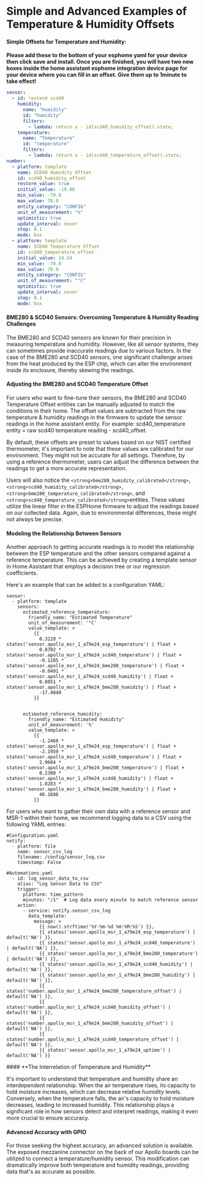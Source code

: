 # Simple and Advanced Examples of Temperature & Humidity Offsets

#### **Simple Offsets for Temperature and Humidity:**

**Please add these to the bottom of your esphome yaml for your device then click save and install. Once you are finished, you will have two new boxes inside the home assistant esphome integration device page for your device where you can fill in an offset. Give them up to 1minute to take effect!**

```yaml
sensor:
  - id: !extend scd40
    humidity:
      name: "Humidity"
      id: "humidity"
      filters:
        - lambda: return x - id(scd40_humidity_offset).state;
    temperature:
      name: "Temperature"
      id: "temperature"
      filters:
        - lambda: return x - id(scd40_temperature_offset).state;
number:
  - platform: template
    name: SCD40 Humidity Offset
    id: scd40_humidity_offset
    restore_value: true
    initial_value: -18.86
    min_value: -70.0
    max_value: 70.0
    entity_category: "CONFIG"
    unit_of_measurement: "%"
    optimistic: true
    update_interval: never
    step: 0.1
    mode: box
  - platform: template
    name: SCD40 Temperature Offset
    id: scd40_temperature_offset
    initial_value: 14.54
    min_value: -70.0
    max_value: 70.0
    entity_category: "CONFIG"
    unit_of_measurement: "°C"
    optimistic: true
    update_interval: never
    step: 0.1
    mode: box
```

#### **BME280 &amp; SCD40 Sensors: Overcoming Temperature &amp; Humidity Reading Challenges**

The BME280 and SCD40 sensors are known for their precision in measuring temperature and humidity. However, like all sensor systems, they can sometimes provide inaccurate readings due to various factors. In the case of the BME280 and SCD40 sensors, one significant challenge arises from the heat produced by the ESP chip, which can alter the environment inside its enclosure, thereby skewing the readings.

#### **Adjusting the BME280 and SCD40 Temperature Offset**

For users who want to fine-tune their sensors, the BME280 and SCD40 Temperature Offset entities can be manually adjusted to match the conditions in their home. The offset values are subtracted from the raw temperature &amp; humidity readings in the firmware to update the sensor readings in the home assistant entity. For example: scd40\_temperature entity = raw scd40 temperature reading - scd40\_offset.   
  
By default, these offsets are preset to values based on our NIST certified thermometer, it's important to note that these values are calibrated for our environment. They might not be accurate for all settings. Therefore, by using a reference thermometer, users can adjust the difference between the readings to get a more accurate representation.   
  
Users will also notice the `<strong>bme280_humidity_calibrated</strong>`, `<strong>scd40_humidity_calibrated</strong>`, `<strong>bme280_temperature_calibrated</strong>`, and `<strong>scd40_temperature_calibrated</strong>`entities. These values utilize the linear filter in the ESPHome firmware to adjust the readings based on our collected data. Again, due to environmental differences, these might not always be precise.

#### **Modeling the Relationship Between Sensors**

Another approach to getting accurate readings is to model the relationship between the ESP temperature and the other sensors compared against a reference temperature. This can be achieved by creating a template sensor in Home Assistant that employs a decision tree or our regression coefficients.

Here's an example that can be added to a configuration YAML:

```plaintext
sensor:
  - platform: template
    sensors:
      estimated_reference_temperature:
        friendly_name: "Estimated Temperature"
        unit_of_measurement: '°C'
        value_template: >
          {{
            0.3228 * states('sensor.apollo_msr_1_a79e24_esp_temperature') | float +
            0.8702 * states('sensor.apollo_msr_1_a79e24_scd40_temperature') | float +
            -0.1285 * states('sensor.apollo_msr_1_a79e24_bme280_temperature') | float +
            -0.0491 * states('sensor.apollo_msr_1_a79e24_scd40_humidity') | float +
            0.0851 * states('sensor.apollo_msr_1_a79e24_bme280_humidity') | float +
            -17.4840
          }}


      estimated_reference_humidity:
        friendly_name: "Estimated Humidity"
        unit_of_measurement: '%'
        value_template: >
          {{
            -1.2468 * states('sensor.apollo_msr_1_a79e24_esp_temperature') | float +
            -2.1959 * states('sensor.apollo_msr_1_a79e24_scd40_temperature') | float +
            2.9604 * states('sensor.apollo_msr_1_a79e24_bme280_temperature') | float +
            0.2380 * states('sensor.apollo_msr_1_a79e24_scd40_humidity') | float +
            1.8283 * states('sensor.apollo_msr_1_a79e24_bme280_humidity') | float +
            40.1686
          }}
```

<div class="code-toolbar" id="bkmrk-copy"><div class="toolbar">  
</div></div>For users who want to gather their own data with a reference sensor and MSR-1 within their home, we recommend logging data to a CSV using the following YAML entries:

```plaintext
#Configuration.yaml
notify:
  - platform: file
    name: sensor_csv_log
    filename: /config/sensor_log.csv
    timestamp: False

#Automations.yaml
  - id: log_sensor_data_to_csv
    alias: "Log Sensor Data to CSV"
    trigger:
      platform: time_pattern
      minutes: "/1"  # Log data every minute to match reference sensor
    action:
      - service: notify.sensor_csv_log
        data_template:
          message: >
            {{ now().strftime('%Y-%m-%d %H:%M:%S') }},
            {{ states('sensor.apollo_msr_1_a79e24_esp_temperature') | default('NA') }},
            {{ states('sensor.apollo_msr_1_a79e24_scd40_temperature') | default('NA') }},
            {{ states('sensor.apollo_msr_1_a79e24_bme280_temperature') | default('NA') }},
            {{ states('sensor.apollo_msr_1_a79e24_scd40_humidity') | default('NA') }},
            {{ states('sensor.apollo_msr_1_a79e24_bme280_humidity') | default('NA') }},
            {{ states('number.apollo_msr_1_a79e24_bme280_temperature_offset') | default('NA') }},
            {{ states('number.apollo_msr_1_a79e24_scd40_humidity_offset') | default('NA') }},
            {{ states('number.apollo_msr_1_a79e24_bme280_humidity_offset') | default('NA') }},
            {{ states('number.apollo_msr_1_a79e24_scd40_temperature_offset') | default('NA') }},
            {{ states('sensor.apollo_msr_1_a79e24_uptime') | default('NA') }}
```

<div class="code-toolbar" id="bkmrk-copy-1"><div class="toolbar">  
</div></div>#### **The Interrelation of Temperature and Humidity**

It's important to understand that temperature and humidity share an interdependent relationship. When the air temperature rises, its capacity to hold moisture increases, which can decrease relative humidity levels. Conversely, when the temperature falls, the air's capacity to hold moisture decreases, leading to increased humidity. This relationship plays a significant role in how sensors detect and interpret readings, making it even more crucial to ensure accuracy.

#### **Advanced Accuracy with GPIO**

For those seeking the highest accuracy, an advanced solution is available. The exposed mezzanine connector on the back of our Apollo boards can be utilized to connect a temperature/humidity sensor. This modification can dramatically improve both temperature and humidity readings, providing data that's as accurate as possible.